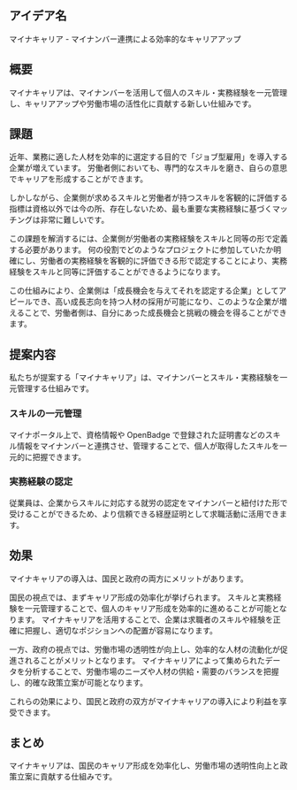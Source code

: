 ## アイデア名

マイナキャリア - マイナンバー連携による効率的なキャリアアップ

## 概要

マイナキャリアは、マイナンバーを活用して個人のスキル・実務経験を一元管理し、キャリアアップや労働市場の活性化に貢献する新しい仕組みです。

## 課題

近年、業務に適した人材を効率的に選定する目的で「ジョブ型雇用」を導入する企業が増えています。
労働者側においても、専門的なスキルを磨き、自らの意思でキャリアを形成することができます。

しかしながら、企業側が求めるスキルと労働者が持つスキルを客観的に評価する指標は資格以外では今の所、存在しないため、最も重要な実務経験に基づくマッチングは非常に難しいです。

この課題を解消するには、企業側が労働者の実務経験をスキルと同等の形で定義する必要があります。
何の役割でどのようなプロジェクトに参加していたか明確にし、労働者の実務経験を客観的に評価できる形で認定することにより、実務経験をスキルと同等に評価することができるようになります。

この仕組みにより、企業側は「成長機会を与えてそれを認定する企業」としてアピールでき、高い成長志向を持つ人材の採用が可能になり、このような企業が増えることで、労働者側は、自分にあった成長機会と挑戦の機会を得ることができます。

## 提案内容

私たちが提案する「マイナキャリア」は、マイナンバーとスキル・実務経験を一元管理する仕組みです。

### スキルの一元管理

マイナポータル上で、資格情報や OpenBadge で登録された証明書などのスキル情報をマイナンバーと連携させ、管理することで、個人が取得したスキルを一元的に把握できます。

### 実務経験の認定

従業員は、企業からスキルに対応する就労の認定をマイナンバーと紐付けた形で受けることができるため、より信頼できる経歴証明として求職活動に活用できます。

## 効果

マイナキャリアの導入は、国民と政府の両方にメリットがあります。

国民の視点では、まずキャリア形成の効率化が挙げられます。
スキルと実務経験を一元管理することで、個人のキャリア形成を効率的に進めることが可能となります。
マイナキャリアを活用することで、企業は求職者のスキルや経験を正確に把握し、適切なポジションへの配置が容易になります。

一方、政府の視点では、労働市場の透明性が向上し、効率的な人材の流動化が促進されることがメリットとなります。
マイナキャリアによって集められたデータを分析することで、労働市場のニーズや人材の供給・需要のバランスを把握し、的確な政策立案が可能となります。

これらの効果により、国民と政府の双方がマイナキャリアの導入により利益を享受できます。

## まとめ

マイナキャリアは、国民のキャリア形成を効率化し、労働市場の透明性向上と政策立案に貢献する仕組みです。
